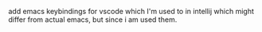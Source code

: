 add emacs keybindings for vscode which I'm used to in intellij which might 
differ from actual emacs, but since i am used them.

